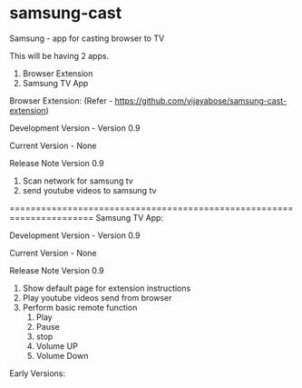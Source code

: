 samsung-cast
============

Samsung - app for casting browser to TV

This will be having 2 apps. 

1. Browser Extension 
2. Samsung TV App




Browser Extension: (Refer - https://github.com/vijayabose/samsung-cast-extension)

Development Version - Version 0.9

Current Version - None

Release Note Version 0.9

1. Scan network for samsung tv
2. send youtube videos to samsung tv




======================================================================
Samsung TV App:

Development Version - Version 0.9

Current Version - None

Release Note Version 0.9

1. Show default page for extension instructions
2. Play youtube videos send from browser
3. Perform basic remote function
    1. Play
    2. Pause
    3. stop
    4. Volume UP
    5. Volume Down



Early Versions:







